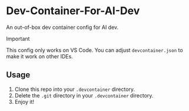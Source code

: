 # Dev-Container-For-AI-Dev

An out-of-box dev container config for AI dev.

> [!IMPORTANT]  
> This config only works on VS Code. You can adjust `devcontainer.json` to make it work on other IDEs.

## Usage

1. Clone this repo into your `.devcontainer` directory.
2. Delete the `.git` directory in your `.devcontainer` directory.
3. Enjoy it!
